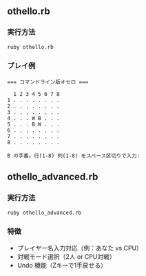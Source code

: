 ## othello.rb

### 実行方法
```bash
ruby othello.rb
```

### プレイ例
```
=== コマンドライン版オセロ ===

  1 2 3 4 5 6 7 8
1 . . . . . . . .
2 . . . . . . . .
3 . . . . . . . .
4 . . . W B . . .
5 . . . B W . . .
6 . . . . . . . .
7 . . . . . . . .
8 . . . . . . . .

B の手番。行(1-8) 列(1-8) をスペース区切りで入力:
```

## othello_advanced.rb

### 実行方法
```bash
ruby othello_advanced.rb
```

### 特徴
- プレイヤー名入力対応（例：あなた vs CPU）
- 対戦モード選択（2人 or CPU対戦）
- Undo 機能（Zキーで1手戻せる）
